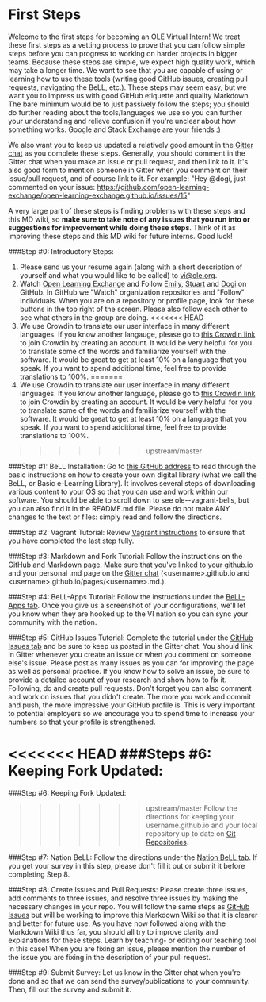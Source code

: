 # First Steps

Welcome to the first steps for becoming an OLE Virtual Intern! We treat these first steps as a vetting process to prove that you can follow simple steps before you can progress to working on harder projects in bigger teams. Because these steps are simple, we expect high quality work, which may take a longer time. We want to see that you are capable of using or learning how to use these tools (writing good GitHub issues, creating pull requests, navigating the BeLL, etc.). These steps may seem easy, but we want you to impress us with good GitHub etiquette and quality Markdown. The bare minimum would be to just passively follow the steps; you should do further reading about the tools/languages we use so you can further your understanding and relieve confusion if you're unclear about how something works. Google and Stack Exchange are your friends :) 

We also want you to keep us updated a relatively good amount in the [Gitter chat](https://gitter.im/open-learning-exchange/chat) as you complete these steps. Generally, you should comment in the Gitter chat when you make an issue or pull request, and then link to it. It's also good form to mention someone in Gitter when you comment on their issue/pull request, and of course link to it. For example: "Hey @dogi, just commented on your issue: https://github.com/open-learning-exchange/open-learning-exchange.github.io/issues/15"

A very large part of these steps is finding problems with these steps and this MD wiki, so **make sure to take note of any issues that you run into or suggestions for improvement while doing these steps**. Think of it as improving these steps and this MD wiki for future interns. Good luck!

###Step #0: Introductory Steps:
1. Please send us your resume again (along with a short description of yourself and what you would like to be called) to vi@ole.org. 
2. Watch [Open Learning Exchange](https://github.com/open-learning-exchange/open-learning-exchange.github.io) and Follow [Emily](https://github.com/EmilyLarkin), [Stuart](https://github.com/sente) and [Dogi](https://github.com/dogi) on GitHub. In GitHub we "Watch" organization repositories and "Follow" individuals. When you are on a repository or profile page, look for these buttons in the top right of the screen. Please also follow each other to see what others in the group are doing.
<<<<<<< HEAD
3. We use Crowdin to translate our user interface in many different languages. If you know another langauge, please go to [this Crowdin link](https://crowdin.com/project/open-learning-exchange/invite) to join Crowdin by creating an account. It would be very helpful for you to translate some of the words and familiarize yourself with the software. It would be great to get at least 10% on a language that you speak. If you want to spend additional time, feel free to provide translations to 100%.
=======
3. We use Crowdin to translate our user interface in many different languages. If you know another language, please go to [this Crowdin link](https://crowdin.com/project/open-learning-exchange/invite) to join Crowdin by creating an account. It would be very helpful for you to translate some of the words and familiarize yourself with the software. It would be great to get at least 10% on a language that you speak. If you want to spend additional time, feel free to provide translations to 100%.
>>>>>>> upstream/master

###Step #1: BeLL Installation:
Go to [this GitHub address](https://github.com/dogi/ole--vagrant-bells) to read through the basic instructions on how to create your own digital library (what we call the BeLL, or Basic e-Learning Library). It involves several steps of downloading various content to your OS so that you can use and work within our software. You should be able to scroll down to see ole--vagrant-bells, but you can also find it in the README.md file. Please do not make ANY changes to the text or files: simply read and follow the directions.

###Step #2: Vagrant Tutorial:
Review [Vagrant instructions](vagrant.md) to ensure that you have completed the last step fully. 

###Step #3: Markdown and Fork Tutorial:
Follow the instructions on the [GitHub and Markdown page](githubandmarkdown.md). Make sure that you've linked to your github.io and your personal .md page on the [Gitter chat](https://gitter.im/open-learning-exchange/chat) (&lt;username&gt;.github.io and &lt;username&gt;.github.io/pages/&lt;username&gt;.md.).

###Step #4: BeLL-Apps Tutorial:
Follow the instructions under the [BeLL-Apps tab](bellapps.md). Once you give us a screenshot of your configurations, we'll let you know when they are hooked up to the VI nation so you can sync your community with the nation.

###Step #5: GitHub Issues Tutorial:
Complete the tutorial under the [GitHub Issues tab](githubissues.md) and be sure to keep us posted in the Gitter chat. You should link in Gitter whenever you create an issue or when you comment on someone else's issue. Please post as many issues as you can for improving the page as well as personal practice. If you know how to solve an issue, be sure to provide a detailed account of your research and show how to fix it. Following, do and create pull requests. Don't forget you can also comment and work on issues that you didn't create. The more you work and commit and push, the more impressive your GitHub profile is. This is very important to potential employers so we encourage you to spend time to increase your numbers so that your profile is strengthened.

<<<<<<< HEAD
###Steps #6: Keeping Fork Updated:
=======
###Step #6: Keeping Fork Updated:
>>>>>>> upstream/master
Follow the directions for keeping your username.github.io and your local repository up to date on [Git Repositories](gitandrepositories.md).

###Step #7: Nation BeLL:
Follow the directions under the [Nation BeLL tab](nation.md). If you get your survey in this step, please don't fill it out or submit it before completing Step 8.

###Step #8: Create Issues and Pull Requests:
Please create three issues, add comments to three issues, and resolve three issues by making the necessary changes in your repo. You will follow the same steps as [GitHub Issues](githubissues.md) but will be working to improve this Markdown Wiki so that it is clearer and better for future use. As you have now followed along with the Markdown Wiki thus far, you should all try to improve clarity and explanations for these steps. Learn by teaching- or editing our teaching tool in this case! When you are fixing an issue, please mention the number of the issue you are fixing in the description of your pull request.

###Step #9: Submit Survey:
Let us know in the Gitter chat when you're done and so that we can send the survey/publications to your community. Then, fill out the survey and submit it. 
